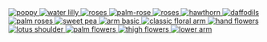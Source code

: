 <div class="masonry-grid">
  <a href="assets/images/poppy-august.png" data-lightbox="gallery">
    <img src="assets/images/poppy-august.png" alt="poppy">
  </a>
  <a href="assets/images/water-lily-july.jpg" data-lightbox="gallery">
    <img src="assets/images/water-lily-july.jpg" alt="water lilly">
  </a>
  <a href="assets/images/roses-june.jpg" data-lightbox="gallery">
    <img src="assets/images/roses-june.jpg" alt="roses">
  </a>
  <a href="assets/images/palm-rose.jpg" data-lightbox="gallery">
    <img src="assets/images/palm-rose.jpg" alt="palm-rose">
  </a>
  <a href="assets/images/hand-henna-roses.jpg" data-lightbox="gallery">
    <img src="assets/images/hand-henna-roses.jpg" alt="roses">
  </a>
  <a href="assets/images/hawthorn-may.jpg" data-lightbox="gallery">
    <img src="assets/images/hawthorn-may.jpg" alt="hawthorn">
  </a>
  <a href="assets/images/daffodils-march.jpg" data-lightbox="gallery">
    <img src="assets/images/daffodils-march.jpg" alt="daffodils">
  </a>
  <a href="assets/images/palm-roses.jpg" data-lightbox="gallery">
    <img src="assets/images/palm-roses.jpg" alt="palm roses">
  </a>
  <a href="assets/images/sweet-pea-april.jpg" data-lightbox="gallery">
    <img src="assets/images/sweet-pea-april.jpg" alt="sweet pea">
  </a>
  <a href="assets/images/arm-basic.jpg" data-lightbox="gallery">
    <img src="assets/images/arm-basic-sm.jpg" alt="arm basic">
  </a>
   <a href="assets/images/classic-floral-arm-henna.jpg" data-lightbox="gallery">
    <img src="assets/images/classic-floral-arm-henna.jpg" alt="classic floral arm">
  </a>
   <a href="assets/images/hand-flowers-hengua.jpg" data-lightbox="gallery">
    <img src="assets/images/hand-flowers-hengua.jpg" alt="hand flowers">
  </a>
   <a href="assets/images/lotus-shoulder-henna.jpg" data-lightbox="gallery">
    <img src="assets/images/lotus-shoulder-henna.jpg" alt="lotus shoulder">
  </a>
  <a href="assets/images/palm-hengua-flowers.jpg" data-lightbox="gallery">
    <img src="assets/images/palm-hengua-flowers.jpg" alt="palm flowers">
  </a>
  <a href="assets/images/thigh-flowers-large.jpg" data-lightbox="gallery">
    <img src="assets/images/thigh-flowers-large.jpg" alt="thigh flowers">
  </a>
  <a href="assets/images/jagua-lower-arm.jpg" data-lightbox="gallery">
    <img src="assets/images/jagua-lower-arm.jpg" alt="lower arm">
  </a>
</div>

